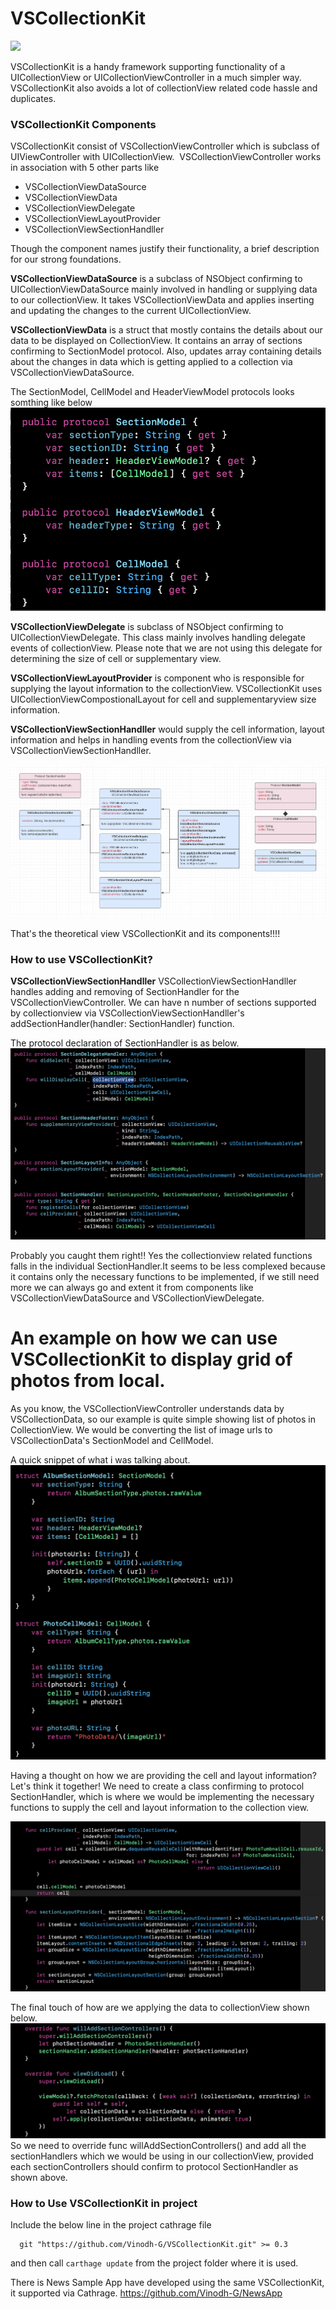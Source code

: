 # VSCollectionKit


![](Images/VSCollectionKit_Examples2.png)

VSCollectionKit is a handy framework supporting functionality of a UICollectionView or UICollectionViewController in a much simpler way. VSCollectionKit also avoids a lot of collectionView related code hassle and duplicates.

### VSCollectionKit Components
VSCollectionKit consist of VSCollectionViewController which  is subclass of UIViewController with UICollectionView. 
VSCollectionViewController works in association with 5 other parts like
- VSCollectionViewDataSource
- VSCollectionViewData
- VSCollectionViewDelegate
- VSCollectionViewLayoutProvider
- VSCollectionViewSectionHandller

Though the component names justify their functionality, a brief description for our strong foundations.

**VSCollectionViewDataSource** is a subclass of NSObject confirming to UICollectionViewDataSource mainly involved in handling or supplying data to our collectionView. It takes VSCollectionViewData and applies inserting and updating the  changes to the current UICollectionView.

**VSCollectionViewData** is a struct that mostly contains the details about our data to be displayed on CollectionView. It contains an array of sections confirming to SectionModel protocol. Also, updates array containing details about the changes in data which is getting applied to a collection via VSCollectionViewDataSource.

The SectionModel, CellModel and HeaderViewModel protocols looks somthing like below
![](Images/SectionModelPototcol.png)

**VSCollectionViewDelegate** is subclass of NSObject confirming to UICollectionViewDelegate. This class mainly involves handling delegate events of collectionView. Please note that we are not using this delegate for determining the size of cell or supplementary view.

**VSCollectionViewLayoutProvider** is component who is responsible for supplying the layout information to the collectionView. VSCollectionKit uses UICollectionViewCompostionalLayout for cell and supplementaryview size information.

**VSCollectionViewSectionHandller** would supply the cell information, layout information and helps in handling events from the collectionView via VSCollectionViewSectionHandller.

![](Images/VSCollectionKit_Class_Diagram.png)

That's the theoretical view VSCollectionKit and its components!!!!

### How to use VSCollectionKit?

**VSCollectionViewSectionHandller** VSCollectionViewSectionHandller handles adding and removing of SectionHandler for the VSCollectionViewController. We can have n number of sections supported by collectionview via VSCollectionViewSectionHandller's addSectionHandler(handler: SectionHandler) function.

The protocol declaration of SectionHandler is as below.
![](/Images/SectionHandlerProtocol.png)

Probably you caught them right!! Yes the collectionview related functions falls in the individual SectionHandler.It seems to be less complexed because it contains only the necessary functions to be implemented, if we still need more we can always go and extent it from components like VSCollectionViewDataSource and VSCollectionViewDelegate.

# An example on how we can use VSCollectionKit to display grid of photos from local.

As you know, the VSCollectionViewController understands data by VSCollectionData, so our example is quite simple showing list of photos in CollectionView. We would be converting the list of image urls to VSCollectionData's SectionModel and CellModel.

A quick snippet of what i was talking about.
![](/Images/AlbumSectionmodel.png)

Having a thought on how we are providing the cell and layout information? Let's think it together! We need to create a class confirming to protocol SectionHandler, which is where we would be implementing the necessary functions to supply the cell and layout information to the collection view.

![](/Images/AlbumsSectionHandlers.png)

The final touch of how are we applying the data to collectionView shown below.
![](/Images/QuickSnipet_Howtoapplycollectiondat.png)
So we need to override func willAddSectionControllers() and add all the sectionHandlers which we would be using in our collectionView, provided each sectionControllers should confirm to protocol SectionHandler as shown above.



### How to Use VSCollectionKit in project

Include the below line in the project cathrage file
```
  git "https://github.com/Vinodh-G/VSCollectionKit.git" >= 0.3
```  
and then call ``` carthage update ``` from the project folder where it is used.


There is News Sample App have developed using the same VSCollectionKit, it supported via Cathrage.
https://github.com/Vinodh-G/NewsApp


  



